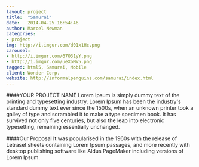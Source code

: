 ```yaml
---
layout: project
title:  "Samurai"
date:   2014-04-25 16:54:46
author: Marcel Newman
categories:
- project
img: http://i.imgur.com/d01x1Hc.png
carousel:
- http://i.imgur.com/67O31yY.png
- http://i.imgur.com/ueXoMV5.png
tagged: html5, Samurai, Mobile
client: Wonder Corp.
website: http://informalpenguins.com/samurai/index.html
---
```

####YOUR PROJECT NAME
Lorem Ipsum is simply dummy text of the printing and typesetting industry. Lorem Ipsum has been the industry's standard dummy text ever since the 1500s, when an unknown printer took a galley of type and scrambled it to make a type specimen book. It has survived not only five centuries, but also the leap into electronic typesetting, remaining essentially unchanged.

####Our Proposal
It was popularised in the 1960s with the release of Letraset sheets containing Lorem Ipsum passages, and more recently with desktop publishing software like Aldus PageMaker including versions of Lorem Ipsum.
